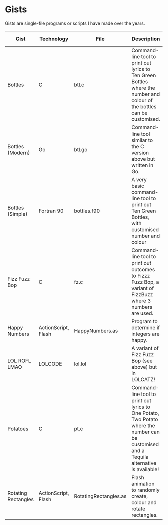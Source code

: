 # Gists

Gists are single-file programs or scripts I have made over the years.

Gist | Technology | File | Description | Last Effort
--- | --- | --- | --- | ---
Bottles | C | btl.c | Command-line tool to print out lyrics to Ten Green Bottles where the number and colour of the bottles can be customised. | 2012
Bottles (Modern) | Go | btl.go | Command-line tool similar to the C version above but written in Go. | 2018
Bottles (Simple) | Fortran 90 | bottles.f90 | A very basic command-line tool to print out Ten Green Bottles, with customised number and colour | 2009
Fizz Fuzz Bop | C | fz.c | Command-line tool to print out outcomes to Fizzz Fuzz Bop, a variant of FizzBuzz where 3 numbers are used. | 2012
Happy Numbers | ActionScript, Flash | HappyNumbers.as | Program to determine if integers are happy. | 2013
LOL ROFL LMAO | LOLCODE | lol.lol | A variant of Fizz Fuzz Bop (see above) but in LOLCATZ! | 2014
Potatoes | C | pt.c | Command-line tool to print out lyrics to One Potato, Two Potato where the number can be customised and a Tequila alternative is available! | 2012
Rotating Rectangles | ActionScript, Flash | RotatingRectangles.as | Flash animation to randomly create, colour and rotate rectangles. | 2013